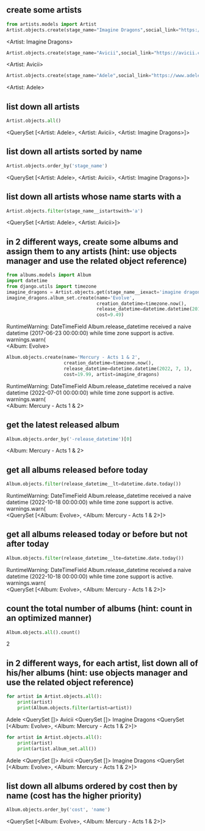 ## create some artists

```python
from artists.models import Artist
Artist.objects.create(stage_name="Imagine Dragons",social_link="https://www.imaginedragonsmusic.com/")
```

<Artist: Imagine Dragons>

```python
Artist.objects.create(stage_name="Avicii",social_link="https://avicii.com/")
```

<Artist: Avicii>

```python
Artist.objects.create(stage_name="Adele",social_link="https://www.adele.com/")
```

<Artist: Adele>

## list down all artists

```python
Artist.objects.all()
```

<QuerySet [<Artist: Adele>, <Artist: Avicii>, <Artist: Imagine Dragons>]>

## list down all artists sorted by name

```python
Artist.objects.order_by('stage_name')
```

<QuerySet [<Artist: Adele>, <Artist: Avicii>, <Artist: Imagine Dragons>]>

## list down all artists whose name starts with a

```python
Artist.objects.filter(stage_name__istartswith='a')
```

<QuerySet [<Artist: Adele>, <Artist: Avicii>]>

## in 2 different ways, create some albums and assign them to any artists (hint: use objects manager and use the related object reference)

```python
from albums.models import Album
import datetime
from django.utils import timezone
imagine_dragons = Artist.objects.get(stage_name__iexact='imagine dragons')
imagine_dragons.album_set.create(name='Evolve',
                                 creation_datetime=timezone.now(),
                                 release_datetime=datetime.datetime(2017, 6, 23),
                                 cost=9.49)
```

RuntimeWarning: DateTimeField Album.release_datetime received a naive datetime (2017-06-23 00:00:00) while time zone support is active.
warnings.warn(  
<Album: Evolve>

```python
Album.objects.create(name='Mercury - Acts 1 & 2',
                     creation_datetime=timezone.now(),
                     release_datetime=datetime.datetime(2022, 7, 1),
                     cost=19.99, artist=imagine_dragons)
```

RuntimeWarning: DateTimeField Album.release_datetime received a naive datetime (2022-07-01 00:00:00) while time zone support is active.
warnings.warn(  
<Album: Mercury - Acts 1 & 2>

## get the latest released album

```python
Album.objects.order_by('-release_datetime')[0]
```

<Album: Mercury - Acts 1 & 2>

## get all albums released before today

```python
Album.objects.filter(release_datetime__lt=datetime.date.today())
```

RuntimeWarning: DateTimeField Album.release_datetime received a naive datetime (2022-10-18 00:00:00) while time zone support is active.
warnings.warn(  
<QuerySet [<Album: Evolve>, <Album: Mercury - Acts 1 & 2>]>

## get all albums released today or before but not after today

```python
Album.objects.filter(release_datetime__lte=datetime.date.today())
```

RuntimeWarning: DateTimeField Album.release_datetime received a naive datetime (2022-10-18 00:00:00) while time zone support is active.
warnings.warn(  
<QuerySet [<Album: Evolve>, <Album: Mercury - Acts 1 & 2>]>

## count the total number of albums (hint: count in an optimized manner)

```python
Album.objects.all().count()
```

2

## in 2 different ways, for each artist, list down all of his/her albums (hint: use objects manager and use the related object reference)

```python
for artist in Artist.objects.all():
    print(artist)
    print(Album.objects.filter(artist=artist))
```

Adele
<QuerySet []>
Avicii
<QuerySet []>
Imagine Dragons
<QuerySet [<Album: Evolve>, <Album: Mercury - Acts 1 & 2>]>

```python
for artist in Artist.objects.all():
    print(artist)
    print(artist.album_set.all())
```

Adele
<QuerySet []>
Avicii
<QuerySet []>
Imagine Dragons
<QuerySet [<Album: Evolve>, <Album: Mercury - Acts 1 & 2>]>

## list down all albums ordered by cost then by name (cost has the higher priority)

```python
Album.objects.order_by('cost', 'name')
```

<QuerySet [<Album: Evolve>, <Album: Mercury - Acts 1 & 2>]>
